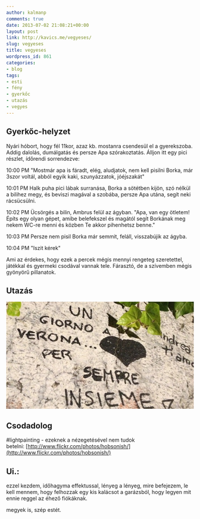 ```yaml
---
author: kalmanp
comments: true
date: 2013-07-02 21:08:21+00:00
layout: post
link: http://kavics.me/vegyeses/
slug: vegyeses
title: vegyeses
wordpress_id: 861
categories:
- blog
tags:
- esti
- fény
- gyerkőc
- utazás
- vegyes
---
```


## Gyerkőc-helyzet


Nyári hóbort, hogy fél 11kor, azaz kb. mostanra csendesül el a gyerekszoba. Addig dalolás, dumálgatás és persze Apa szórakoztatás. Álljon itt egy pici részlet, ídőrendi sorrendezve:

10:00 PM
"Mostmár apa is fáradt, elég, aludjatok, nem kell pisilni Borka, már 3szor voltál, abból egyik kaki, szunyázzatok, jóéjszakát"

10:01 PM
Halk puha pici lábak surranása, Borka a sötétben kijön, szó nélkül a bilihez megy, és beviszi magával a szobába, persze Apa utána, segít neki rácsücsülni.

10:02 PM
Ücsörgés a bilin, Ambrus felül az ágyban.
"Apa, van egy ötletem! Építs egy olyan gépet, amibe belefekszel és magától segít Borkának meg nekem WC-re menni és közben Te akkor pihenhetsz benne."

10:03 PM
Persze nem pisil Borka már semmit, feláll, visszabújik az ágyba.

10:04 PM
"Iszit kérek"

Ami az érdekes, hogy ezek a percek mégis mennyi rengeteg szeretettel, játékkal és gyermeki csodával vannak tele. Fárasztó, de a szívemben mégis gyönyörű pillanatok.


## Utazás




[![verona](/wp-content/uploads/2013/07/verona.jpg)](/wp-content/uploads/2013/07/verona.jpg)





## Csodadolog


#lightpainting - ezeknek a nézegetésével nem tudok betelni: [http://www.flickr.com/photos/hobsonish/](http://www.flickr.com/photos/hobsonish/)


## Ui.:


ezzel kezdem, időhagyma effektussal, lényeg a lényeg, mire befejezem, le kell mennem, hogy felhozzak egy kis kalácsot a garázsból, hogy legyen mit ennie reggel az éhező fiókáknak.

megyek is, szép estét.

